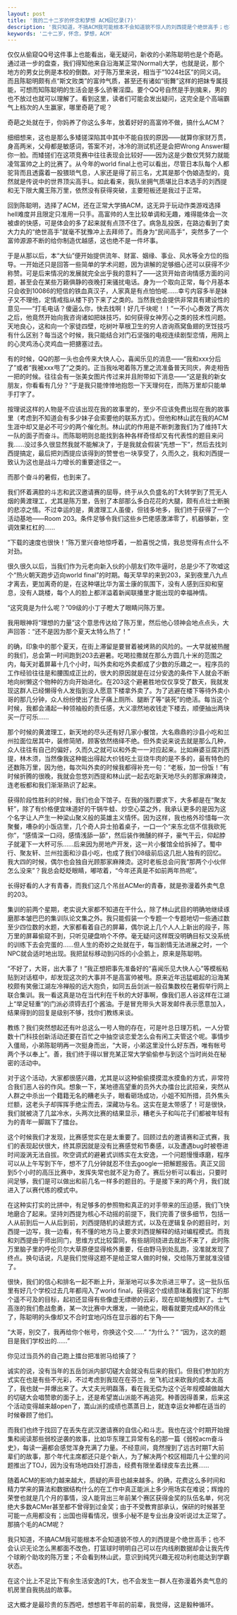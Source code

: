```yaml
---
layout: post
title: '我的二十二岁的怀念和梦想 ACM回忆录(7)'
description: '我只知道，不搞ACM我可能根本不会知道貌不惊人的刘西提是个绝世高手；也不会认识无论怎么黑都面不改色，打篮球时明明自己可以在内线刷数据却会让我先传个球刷个助攻的陈万里；不会看到林山武，意识到纯凭兴趣无视功利也能达到学霸状态。在这个比上不足比下有余生活安逸的T大，也不会发生一群人在弥漫着外卖气息的机房里自我挑战的故事。这大概才是最珍贵的东西吧，想想若干年前的前辈，我觉得，这是毅种循环。'
keywords: '二十二岁，怀念，梦想，ACM'
---
```

仅仅从偷窥QQ号这件事上也能看出，毫无疑问，新收的小弟陈聪明也是个奇葩。通过进一步的盘查，我们得知他来自沿海某正常(Normal)大学，也就是说，那个地方的男女比例是本校的倒数。对于陈万里来说，相当于“1024社区”的同义词。而且陈聪明颇有点“斯文败类”的富帅气质，甚至还有诸如“街舞”这样的把妹专属技能，可想而知陈聪明的生活会是多么骄奢淫糜。要个QQ号自然是手到擒来，男的也不放过也就可以理解了。看到这里，读者们可能会发出疑问，这完全是个高端霸气上档次的人生赢家，哪里奇葩了呢？

奇葩之处就在于，你妈养了你这么多年，放着好好的高富帅不做，搞什么ACM？

细细想来，这也是那么多矮搓深陷其中其中不能自拔的原因——就算你家财万贯，身高两米，父母都是敏感词，答案不对，冰冷的测试机还是会把Wrong Answer糊你一脸。而矮搓们在这项竞赛中往往表现会比较好——因为这是少数仅凭努力就能凌驾富帅之上的比赛了。从今年的world final上也可以看出，尽管日本队每个人都驼背而且透露着一股猥琐气息，人家还是得了前三名，尤其是那个伪娘造型的，竟然就是传说中的世界顶尖高手L。如此看来，我队坐拥气质堪比日本选手的刘西提和无下限大魔王陈万里，依然没有获得突破，主要短板还是我过于正常。

回到陈聪明，选择了ACM，还在正常大学搞ACM，这无异于玩动作类游戏选择hell难度并且限定只准用一只手。高富帅的人生比较单调和无趣，难得能体会一次被虐的快感，可是体会的多了起来就有点顶不住了。病急乱投医，在路边看到了卖大力丸的“绝世高手”就毫不犹豫冲上去拜师了。而身为“民间高手”，突然多了一个富帅源源不断的给你制造优越感，这也绝不是一件坏事。

于是从那以后，本“大仙”便开始提供流年、财富、姻缘、事业、风水等全方位的指导。一开始还只是回答一些简单的学术问题，因为讲解的足够细心还可以获得不少称赞。可是后来情况的发展就完全出乎我的意料了——这货开始咨询情感方面的问题，甚至会在某些万籁俱静的夜晚打来骚扰电话。身为一个取向正常，每个月基本只会收到10086的短信的铁血真汉子，人家真是有点怕怕呢……幸亏内容多半是妹子又不理他，定情戒指从楼下扔下来了之类的。当然我也会提供非常具有建设性的意见——“打毛电话？傻逼么你，快去找啊！好几千块呢！！”一不小心奏效了两次之后，他竟然开始向我咨询诸如把妹技巧，如何获得女神芳心之类的技术性问题。天地良心，这和向一个家徒四壁，吃树叶草根卫生的穷人咨询燕窝鱼翅的烹饪技巧有什么区别？每当这个时候，我只能结合对门石坚强的电视连续剧型恋情，用网上的心灵鸡汤心灵鸡血一把搪塞过去。

有的时候，QQ的那一头也会传来大快人心，喜闻乐见的消息——“我和xxx分后了”或者“我被xxx甩了”之类的。正当我吆喝着陈万里之流准备普天同庆，奔走相告一把的时候。往往会有一张美女图片传过来并且附带如下消息——“这是我的新女朋友，你看看有几分？”于是我只能悻悻地抱怨一下天理何在，而陈万里却只能单手打字了。

按理说这样的人物是不应该出现在我的故事里的，至少不应该免费出现在我的故事里（考虑到不知道会有多少妹子会索要他的联系方式）。但他和林山武在我的ACM生涯中却又是必不可少的两个催化剂。林山武的作用是不断刺激我们为了维持T大一队的面子而奋斗。而陈聪明则总能找到各种各样奇怪却又有代表性的题目来问我……没过多久很显然我就不能解决了，于是我就会假装“先想一下”，然后去找刘西提搞定，最后把刘西提应该得到的赞誉也一块享受了，久而久之，我和刘西提一致认为这也是战斗力增长的重要途径之一。

而那个奋斗的暑假，也到来了。

我们怀着满腔的斗志和武汉邀请赛的屈辱，终于从久负盛名的T大转学到了荒无人烟的黄渡理工，尤其是陈万里，告别了本部那么多白花花的大腿，颇有点壮士断腕的悲凉之情。不过幸运的是，黄渡理工人虽傻，但钱多地多，我们终于获得了一个活动基地——Room 203。条件足够令我们这些乡巴佬感激涕零了，机器够新，空调效果杠杠的……

“下载的速度也很快！”陈万里兴奋地惊呼着，一脸喜悦之情，我总觉得有点什么不对劲。

很久很久以后，当我们作为元老向新入伙的小朋友们吹牛逼时，总是少不了吹嘘这个“热火朝天跑步迈向world final”的时期。每天早早的来到203，呆到夜里八九点才离去，更加离奇的是，在这种堪比华为富士康的氛围下，没有人感到压抑和窒息，没有人跳楼，每个人的脸上都洋溢着新闻联播里才能出现的幸福神情。

“这究竟是为什么呢？”09级的小丁子瞪大了眼睛问陈万里。

我用眼神将“理想的力量”这个意思传达给了陈万里，然后他心领神会地点点头，大声回答：“还不是因为那个夏天太特么热了！”

的确，印象中的那个夏天，在街上滞留是要冒着被烤熟的风险的。一大早就被热醒的我们，总会第一时间跑到203去避暑。吃喝拉撒就在那么方圆几十米的范围之内，每天对着屏幕十几个小时，叫外卖和吃外卖都成了少数的乐趣之一。程序员的工作经验往往是和腰围成正比的，很大的原因就是在过分安逸的条件下人就会不断地向树懒这个物种的方向开始进化。在203这个避暑胜地仅仅享受了数天，我就发现这群人已经懒得令人发指到没人愿意下楼拿外卖了。为了逃避在楼下等待外卖小哥的那几分钟，众人纷纷使出了肚子痛上厕所、腿断了等“装死”的绝活。每当这个时候，我都会涌起一种领袖般的责任感，大义凛然地收钱走下楼去，顺便抽出两块买一厅可乐……

那个时候的黄渡理工，新天地的尽头还有好几家小餐馆，大名鼎鼎的沙县小吃和兰州拉面位居其中，装修简陋，顾客依然络绎不绝。但外卖说来说去就是那么几种，众人往往有自己的偏好，久而久之就可以和外卖一一对应起来。比如麻婆豆腐刘西提，林木须，当然像我这种能出得起大价钱吃土豆烧牛肉的是不多的，最有特色的还数陈万里，因为他，每次叫外卖的时候我都得补充一句：“老板，加一份饭！”有时候折腾的很晚，我就会忽悠刘西提和林山武一起去吃新天地尽头的那家麻辣烫，连老板都和我们渐渐熟识了起来。

获得阶段性胜利的时候，我们也会下馆子。在我的强烈要求下，大多都是在“聚友轩”，除了有价格便宜味道好的干锅牛蛙、炒空心菜之外，我承认更多的是因为这个名字让人产生一种梁山聚义般的英雄主义情怀。因为这样，我也格外珍惜每一次聚餐，嘈杂的小饭店里，几个奇人异士拍着桌子，一口一个“来东北信不信我砍死你”，“感情深一口闷，感情浅舔一舔”，然后装作微醺的样子，豪气干云，仰起脖子就灌下一大杯可乐……后来因为房地产开发，这一片小餐馆全给拆掉了。蜀中行、聚友轩、兰州拉面和沙县小吃，也成了我们08级前后这几批人独有的回忆。我大四的时候，偶尔也会独自光顾那家麻辣烫。这时老板总会问我“那两个小伙伴怎么没来”？我总会眨眨眼睛，嘟哝着，“今年还真是不如前两年热呢”。

长得好看的人才有青春，而我们这几个吊丝ACMer的青春，就是弥漫着外卖气息的203。

集训的前两个星期，老实说大家都不知道在干什么，除了林山武目的明确地继续琢磨那本皱巴巴的集训队论文集之外。我只能假装一个专题一个专题地切一些通过数至少四位数的水题，大家都看着自己的屏幕，偶尔说上几个人人上新出的段子，陈万里的屏幕偷窥不到，只听见硬盘响个不停。毫无疑问这样既没明确目标又没系统的训练下去会完蛋的……但人生的奇妙之处就在于，每当剧情无法进展之时，一个NPC就会适时地出现。我把鼠标移动到闪烁的小企鹅上，原来是陈聪明。

“不好了，大哥，出大事了！”我正想把事先准备好的“喜闻乐见大快人心”等模板粘贴到对话框中，却发现这次的大事并不是高富帅被甩。原来近年迅猛崛起的沿海某校颇有笑傲江湖左冷禅般的远大抱负，如同五岳剑派一般召集数校在暑假举行网上联合集训。我一看这真是功在当代利在千秋的大好事啊，像我们恶人谷这样在江湖上“举足轻重”的门派必须锝去打个酱油。于是冒充带头大哥发邮件表示愿意加入，结果得到的回复是级别不够，找你们教练来谈。

教练？我们突然想起还有叶总这么一号人物的存在，可是叶总日理万机，一人分管数十门科技创新活动还要在百忙之中抽空谈恋爱怎么会有闲工夫管这个呢。事情步入僵局，小弟陈聪明再一次挺身而出，“大哥，小弟这里没什么好东西，唯有帐号两个予以奉上”。善，我们终于得以冒充某正常大学偷偷参与到这个当时尚处在秘密的活动中。

对于这个活动，大家都很感兴趣，尤其是以这种偷偷摸摸混水摸鱼的方式，非常符合我们恶人谷的作风。想象一下，某地德高望重的员外大办擂台比武招亲，突然从人群之中杀出一个籍籍无名的糟老头子，眼看砸场成功，小姐不知所措，员外焦头烂额，这老头子却挥挥手绝尘而去，深藏功与名。这实在是太带感了！可是很快，我们就被浇了几盆冷水，头两次比赛的结果显示，糟老头子和叫花子们都被年轻有为的青年一脚踹下了擂台。

这个时候我们才发现，比赛感觉实在是太重要了。回顾过去的邀请赛和正式赛，我们的表现起伏很大，终其原因就是没有比赛感觉和节奏感，以及遭遇bug时被卷进时间漩涡无法自拔。吹空调式的避暑式训练实在太安逸，一个问题慢慢琢磨，程序可以从上午写到下午，想不了几分钟就忍不住去google一把解题报告。真正又回到5个小时的高压比赛中，发挥失常也就不足为奇了。赛后分析可以看出，只要时间足够，我们是可以做出和前几名一样多的题目的。于是接下来的两个月，我们就进入了以赛代练的模式中。

在这种实打实的比拼中，有足够多的参照物和真正的对手带来的压迫感，我们飞快地磨合了起来。坚持刘西提为核心不动摇的前提下，我们完善了很多细节，包括一人从前到后一人从后到前，刘西提随机的读题方式，以及在逻辑复杂的题目时，刘西提一边写，我一边看，有不懂的地方马上要求刘西提解释的结对编程模式。而我和刘西提由于师出同门，思维方式比较雷同，有些胡同绕进去就出不来了，此时陈万里脑子里的呼伦贝尔大草原便显得格外重要，任由野马到处乱跑，没准就发现了终点。换句话说，凡是我们觉得这题不是给正常人做的时候，交给陈万里就准没错了。

很快，我们的信心和排名一起不断上升，渐渐地可以多次杀进三甲了。这一批队伍里有好几个学校过去几年都闯入了world final，获得这个成绩意味着我们定下的那个遥不可及的目标，起初还显得有些像虚无缥缈的云彩，现在却能触摸到了。士气高涨的我们愈战愈勇，某一次比赛中大爆发，一骑绝尘，眼看就要完成AK的伟业了，陈聪明的头像却又不合时宜地闪烁在显示器的右下角——

“大哥，别交了，我再给你个帐号，你换这个交……”
“为什么？”
“因为，这次的题目是我们学校出的……”

你见过当员外的自己跑上擂台把准驸马给揍了？

诚实的说，没有当年的五岳剑派内部切磋大会就没有后来的我们。但我们参加的方式实在也是有些不光彩，不过考虑到我现在在芬兰，坐飞机过来砍我的成本太高了，我也就一并爆出来了。大丈夫光明磊落，看在我无偿为这个近年规模越做越大的切磋大会唱赞歌的面子上，还是希望嵩山派能不再追究。种善因得善果，后来这个活动变得越来越open了，嵩山派的成绩也蒸蒸日上，就连幸运女神都在适当的时候眷顾了他们。

而我们也终于找回了在丢失在武汉邀请赛的自信心和斗志。我也在这个时期开始搜集和阅读那些弱校逆袭的故事，比如华东理工异常有名的那一篇《弱校acm奋斗史》，每读一遍都会感觉浑身充满了力量。不经意间，竟然搜到了远古时期T大前辈们的故事，那个年代主席都还只是个新人，为了解决两个校区相距几十公里的问题推出了TOJ，因为没有场地四处打游击，经费有限坐着绿皮车去比赛……

随着ACM的影响力越来越大，质疑的声音也越来越多。的确，花费这么多时间和精力学来的算法和数据结构什么的在工作中真正能派上多少用场实在难说；辉煌的荣誉也就是几个月的事情，没人能背出三年前某个赛区获得金奖的队伍名单，何况绝大多数ACMer甚至都不曾得到过金奖；由于不受教育部承认，保研的时候甚至可能一点用都没有；出国也得看情况，很多小秘不是专业出身没听说过太正常了。那搞个毛的ACM呢？

我只知道，不搞ACM我可能根本不会知道貌不惊人的刘西提是个绝世高手；也不会认识无论怎么黑都面不改色，打篮球时明明自己可以在内线刷数据却会让我先传个球刷个助攻的陈万里；不会看到林山武，意识到纯凭兴趣无视功利也能达到学霸状态。

在这个比上不足比下有余生活安逸的T大，也不会发生一群人在弥漫着外卖气息的机房里自我挑战的故事。

这大概才是最珍贵的东西吧，想想若干年前的前辈，我觉得，这是毅种循环。



